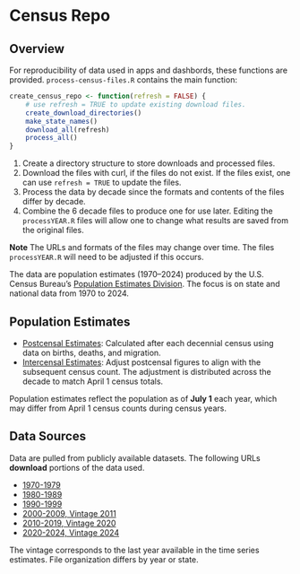 # Census Repo

## Overview
For reproducibility of data used in apps and dashbords, these functions
are provided.  `process-census-files.R` contains the main function: 
```r
create_census_repo <- function(refresh = FALSE) {
    # use refresh = TRUE to update existing download files.
    create_download_directories()
    make_state_names()
    download_all(refresh)
    process_all()
}
```
   1. Create a directory structure to store downloads and processed files.
   2. Download the files with curl, if the files do not exist.   If the 
   files exist, one can use `refresh = TRUE` to update the files.
   3. Process the data by decade since the formats and contents of the
      files differ by decade.
   4. Combine the 6 decade files to produce one for use later.
Editing the `processYEAR.R` files will allow one to change what results
are saved from the original files.

**Note** The URLs and formats of the files may change over time.   The files `processYEAR.R`
will need to be adjusted if this occurs.

The data are population estimates (1970–2024) 
produced by the U.S. Census Bureau’s [Population Estimates Division](https://www.census.gov/programs-surveys/popest/data/data-sets.html). 
The focus is on state and national data from 1970 to 2024.  

## Population Estimates

- [Postcensal Estimates](https://www.census.gov/programs-surveys/popest/guidance.html): 
Calculated after each decennial census using data on births, deaths, and migration.
- [Intercensal Estimates](https://www.census.gov/programs-surveys/popest/technical-documentation/research/intercensal-estimates.html): Adjust postcensal figures to align with the subsequent 
census count. The adjustment is distributed across the decade to match April 1 
census totals.

Population estimates reflect the population as of **July 1** each year, 
which may differ from April 1 census counts during census years.

## Data Sources

Data are pulled from publicly available datasets. The following URLs **download**
portions of the data used.

*  [1970-1979](https://www2.census.gov/programs-surveys/popest/tables/1900-1980/counties/asrh/co-asr-7079.csv)
*  [1980-1989](https://www2.census.gov/programs-surveys/popest/datasets/1980-1990/counties/asrh/pe-02.csv)
*  [1990-1999](https://www2.census.gov/programs-surveys/popest/tables/1990-2000/intercensal/st-co/stch-icen1990.txt)
*  [2000-2009, Vintage 2011](https://www2.census.gov/programs-surveys/popest/datasets/2000-2010/intercensal/county/co-est00int-alldata-01.csv)
*  [2010-2019, Vintage 2020](https://www2.census.gov/programs-surveys/popest/datasets/2010-2020/counties/asrh/CC-EST2020-ALLDATA6.csv)
*  [2020-2024, Vintage 2024]("https://www2.census.gov/programs-surveys/popest/datasets/2020-2024/counties/asrh/cc-est2024-alldata.csv")

The vintage corresponds to the last year available in the time series estimates.
File organization differs by year or state.


